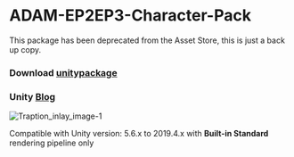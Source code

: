 # ADAM-EP2EP3-Character-Pack
This package has been deprecated from the Asset Store, this is just a back up copy.

### Download [unitypackage](https://github.com/michael430/ADAM-EP2-EP3-Character-Pack/releases/download/v1.0/ADAM.EP2EP3.-.Character.Pack.unitypackage)

### Unity [Blog](https://blogs.unity3d.com/2018/04/11/assets-from-adam-episode-2-and-3-now-available-for-creators-to-explore-on-the-unity-asset-store/)

![Traption_inlay_image-1](https://blogs.unity3d.com/wp-content/uploads/2018/04/Traption_inlay_image-1.png)

Compatible with Unity version: 5.6.x to 2019.4.x with **Built-in Standard** rendering pipeline only
